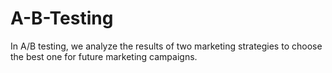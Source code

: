 # A-B-Testing
In A/B testing, we analyze the results of two marketing strategies to choose the best one for future marketing campaigns.
